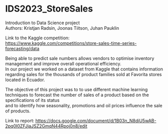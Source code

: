 # IDS2023_StoreSales
Introduction to Data Science project  
Authors: Kristjan Radsin, Joonas Tiitson, Juhan Pauklin  

Link to the Kaggle competition: https://www.kaggle.com/competitions/store-sales-time-series-forecasting/data  

Being able to predict sale numbers allows vendors to optimise inventory management and improve overall operational efficiency.  
In our project we worked on a dataset from Kaggle that contains information regarding sales for the thousands of product families sold at Favorita stores located in Ecuador.  
  
The objective of this project was to to use different machine learning techniques to forecast the number of sales of a product based on the specifications of its status  
and to identify how seasonality, promotions and oil prices influence the sale of products.  
  
Link to report: https://docs.google.com/document/d/1B03n_N8diU5wAB-2pq0I0ZFJjaJSZ2GmqN44Rpoj0n8/edit
